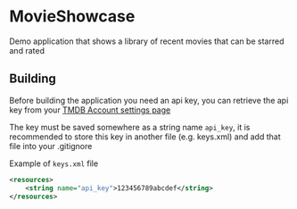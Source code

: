 # MovieShowcase
Demo application that shows a library of recent movies that can be starred and rated

## Building
Before building the application you need an api key, you can retrieve the api key from your 
[TMDB Account settings page](https://www.themoviedb.org/settings/api)

The key must be saved somewhere as a string name `api_key`, it is recommended to store this key in 
another file (e.g. keys.xml) and add that file into your .gitignore

Example of `keys.xml` file

```xml
<resources>
    <string name="api_key">123456789abcdef</string>
</resources>
```
